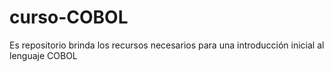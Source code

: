 # curso-COBOL
Es repositorio brinda los recursos necesarios para una introducción inicial al lenguaje COBOL

